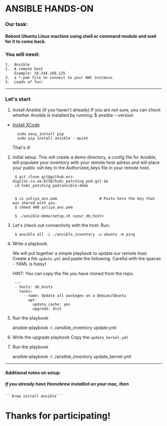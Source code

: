 # ANSIBLE HANDS-ON

### Our task:

#### Reboot Ubuntu Linux machine using shell or command module and wait for it to come back.

### You will need:

    1.  Ansible
    2.  A remote host
        Example: 34.244.168.125
    3.  a *.pem file to connect to your AWS instance.
    3.  Loads of fun!
------
### Let's start
1. Install Ansible (if you haven't already)
    If you are not sure, you can check whether Ansible is installed by running:
        $ ansible --version

- [Install XCode](https://developer.apple.com/xcode/)
        
        sudo easy_install pip
        sudo pip install ansible --quiet

    That's it!

2. Initial setup. This will create a demo directory, a config file for Ansible, will populate your inventory with your remote host adress and will place your public ssh key in the Authorized_keys file in your remote host.

        $ git clone git@github.ecs-digital.co.uk:ECSD/hsbc_patching_pod.git && 
        cd hsbc_patching_pod/ansible-demo

        
        $ vi yuliya_ans.pem                   # Paste here the key that was shared with you.
        $ chmod 400 yuliya_ans.pem

        $ ./ansible-demo/setup.sh <your_db_host>



3. Let's check out connectivity with the host. Run:

        $ ansible all -i ./ansible_inventory -u ubuntu -m ping

4. Write a playbook.

    We will put together a simple playbook to update our remote host. 
    Create a file `update.yml` and paste the following. Careful with the spaces - YAML is fussy! 
    
    HINT: You can copy the file you have cloned from the repo. 

        ---
        - hosts: db_hosts
          tasks:
            - name: Update all packages on a Debian/Ubuntu
              apt:
                update_cache: yes
                upgrade: dist


5. Run the playbook

    ansible-playbook  -i ./ansible_inventory update.yml

6. Write the upgrade playbook
    Copy the `update_kernel.yml` 

7. Run the playbook

    ansible-playbook  -i ./ansible_inventory update_kernel.yml

-----------
#### Additional notes on setup:

##### If you already have Homebrew installed on your mac, then 

    ```brew install ansible```


# Thanks for participating!
